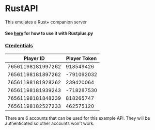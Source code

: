 # RustAPI

This emulates a Rust+ companion server

#### See [here](https://github.com/olijeffers0n/rustplus) for how to use it with Rustplus.py

### <u>Credentials</u>

| Player ID         | Player Token |
|-------------------|--------------|
| 76561198181997262 | 918549426    |
| 76561198181897262 | -791092032   |
| 76561198181928262 | 239420064    |
| 76561198181939243 | -718287530   |
| 76561198181848239 | 818265747    |
| 76561198182527233 | 462575120    |

There are 6 accounts that can be used for this example API. They will be authenticated so other accounts won't work.